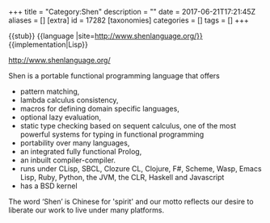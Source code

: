 +++
title = "Category:Shen"
description = ""
date = 2017-06-21T17:21:45Z
aliases = []
[extra]
id = 17282
[taxonomies]
categories = []
tags = []
+++

{{stub}}
{{language
|site=http://www.shenlanguage.org/}}
{{implementation|Lisp}}

http://www.shenlanguage.org/

Shen is a portable functional programming language that offers

* pattern matching,
* lambda calculus consistency,
* macros for defining domain specific languages,
* optional lazy evaluation,
* static type checking based on sequent calculus, one of the most powerful systems for typing in functional programming
* portability over many languages,
* an integrated fully functional Prolog,
* an inbuilt compiler-compiler.
* runs under CLisp, SBCL, Clozure CL, Clojure, F#, Scheme, Wasp, Emacs Lisp, Ruby, Python, the JVM, the CLR, Haskell and Javascript
* has a BSD kernel


The word ‘Shen’ is Chinese for 'spirit' and our motto reflects our desire to liberate our work to live under many platforms.
